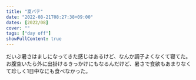 ```yaml
---
title: "夏バテ"
date: "2022-08-21T08:27:38+09:00"
dates: [2022/08]
cover: ""
tags: ["day off"]
showFullContent: true
---
```


だいぶ暑さはましになってきた感じはあるけど、なんか調子よくなくて寝てた。お腹空いたら外に出掛けるきっかけにもなるんだけど、暑さで食欲もあまりなくて珍しく1日中なにも食べなかった。
